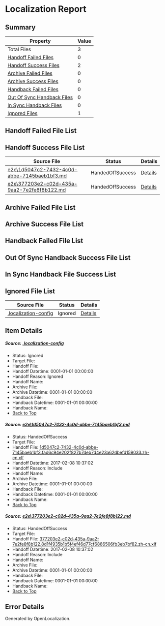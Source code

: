 # <a name='report-top'></a> Localization Report

## Summary
 Property | Value 
 -------- | ----- 
 Total Files | 3
[ Handoff Failed Files ](#handoff-failed-list)| 0
[ Handoff Success Files ](#handoff-success-list)| 2
[ Archive Failed Files ](#archive-failed-list)| 0
[ Archive Success Files ](#archive-success-list)| 0
[ Handback Failed Files ](#handback-failed-list)| 0
[ Out Of Sync Handback Files ](#outofsync-handback-success-list)| 0
[ In Sync Handback Files ](#insync-handback-success-list)| 0
[ Ignored Files ](#ignored-list)| 1

## <a name='handoff-failed-list'></a> Handoff Failed File List

## <a name='handoff-success-list'></a> Handoff Success File List
 Source File | Status | Details 
 ----------- | ------ | ------- 
 [e2e\1d5047c2-7432-4c0d-abbe-7145baeb1bf3.md](https://github.com/OpenLocalizationTestOrg/ol-test0/blob/59e25b8a9576395311c3cf648fbf06fb49ef2f91/e2e/1d5047c2-7432-4c0d-abbe-7145baeb1bf3.md) | HandedOffSuccess | [Details](#7bba7d604f6cb20d11cdc4e0c6ac3b41a63e791b1)
 [e2e\377203e2-c02d-435a-9aa2-7e2fe8f8b122.md](https://github.com/OpenLocalizationTestOrg/ol-test0/blob/59e25b8a9576395311c3cf648fbf06fb49ef2f91/e2e/377203e2-c02d-435a-9aa2-7e2fe8f8b122.md) | HandedOffSuccess | [Details](#58e22681a4dbf1d9279ec4ce72c201e1795a71e52)

## <a name='archive-failed-list'></a> Archive Failed File List

## <a name='archive-success-list'></a> Archive Success File List

## <a name='handback-failed-list'></a> Handback Failed File List

## <a name='outofsync-handback-success-list'></a> Out Of Sync Handback Success File List

## <a name='insync-handback-success-list'></a> In Sync Handback File Success List

## <a name='ignored-list'></a> Ignored File List
 Source File | Status | Details 
 ----------- | ------ | ------- 
 [.localization-config](https://github.com/OpenLocalizationTestOrg/ol-test0/blob/59e25b8a9576395311c3cf648fbf06fb49ef2f91/.localization-config) | Ignored | [Details](#cb0632cf59c1387fc1742bfb9fa3c47f87e2e5c90)

## Item Details
##### <a name='cb0632cf59c1387fc1742bfb9fa3c47f87e2e5c90'></a> Source: [.localization-config](https://github.com/OpenLocalizationTestOrg/ol-test0/blob/59e25b8a9576395311c3cf648fbf06fb49ef2f91/.localization-config)
* Status: Ignored
* Target File: 
* Handoff File: 
* Handoff Datetime: 0001-01-01 00:00:00
* Handoff Reason: Ignored
* Handoff Name: 
* Archive File: 
* Archive Datetime: 0001-01-01 00:00:00
* Handback File: 
* Handback Datetime: 0001-01-01 00:00:00
* Handback Name: 
* [Back to Top](#report-top)

##### <a name='7bba7d604f6cb20d11cdc4e0c6ac3b41a63e791b1'></a> Source: [e2e\1d5047c2-7432-4c0d-abbe-7145baeb1bf3.md](https://github.com/OpenLocalizationTestOrg/ol-test0/blob/59e25b8a9576395311c3cf648fbf06fb49ef2f91/e2e/1d5047c2-7432-4c0d-abbe-7145baeb1bf3.md)
* Status: HandedOffSuccess
* Target File: 
* Handoff File: [1d5047c2-7432-4c0d-abbe-7145baeb1bf3.fad6c94e202f827b7deb7d4e23a62dbefd159033.zh-cn.xlf](https://github.com/OpenLocalizationTestOrg/ol-test0-handoff/blob/ae2b3ded8d7e005f7c5e94f09e2199a31d46242f/ol-handoff/OpenLocalizationTestOrg/ol-test0-zhcn/shujia/ht/1d5047c2-7432-4c0d-abbe-7145baeb1bf3.fad6c94e202f827b7deb7d4e23a62dbefd159033.zh-cn.xlf)
* Handoff Datetime: 2017-02-08 10:37:02
* Handoff Reason: Include
* Handoff Name: 
* Archive File: 
* Archive Datetime: 0001-01-01 00:00:00
* Handback File: 
* Handback Datetime: 0001-01-01 00:00:00
* Handback Name: 
* [Back to Top](#report-top)

##### <a name='58e22681a4dbf1d9279ec4ce72c201e1795a71e52'></a> Source: [e2e\377203e2-c02d-435a-9aa2-7e2fe8f8b122.md](https://github.com/OpenLocalizationTestOrg/ol-test0/blob/59e25b8a9576395311c3cf648fbf06fb49ef2f91/e2e/377203e2-c02d-435a-9aa2-7e2fe8f8b122.md)
* Status: HandedOffSuccess
* Target File: 
* Handoff File: [377203e2-c02d-435a-9aa2-7e2fe8f8b122.8d1f4935b1b5f4ef46d77cf6866506fb3eb7bf82.zh-cn.xlf](https://github.com/OpenLocalizationTestOrg/ol-test0-handoff/blob/ae2b3ded8d7e005f7c5e94f09e2199a31d46242f/ol-handoff/OpenLocalizationTestOrg/ol-test0-zhcn/shujia/ht/377203e2-c02d-435a-9aa2-7e2fe8f8b122.8d1f4935b1b5f4ef46d77cf6866506fb3eb7bf82.zh-cn.xlf)
* Handoff Datetime: 2017-02-08 10:37:02
* Handoff Reason: Include
* Handoff Name: 
* Archive File: 
* Archive Datetime: 0001-01-01 00:00:00
* Handback File: 
* Handback Datetime: 0001-01-01 00:00:00
* Handback Name: 
* [Back to Top](#report-top)


## Error Details

Generated by OpenLocalization.
